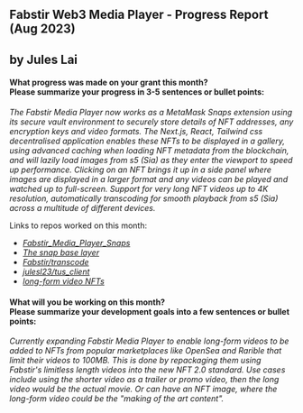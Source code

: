 <h2>Fabstir Web3 Media Player - Progress Report (Aug 2023)<h2>
by Jules Lai

<h4>What progress was made on your grant this month?<br>
Please summarize your progress in 3-5 sentences or bullet points:</h4>

_The Fabstir Media Player now works as a MetaMask Snaps extension using its secure vault environment to securely store details of NFT addresses, any encryption keys and video formats. The Next.js, React, Tailwind css decentralised application enables these NFTs to be displayed in a gallery, using advanced caching when loading NFT metadata from the blockchain, and will lazily load images from s5 (Sia) as they enter the viewport to speed up performance. Clicking on an NFT brings it up in a side panel where images are displayed in a larger format and any videos can be played and watched up to full-screen. Support for very long NFT videos up to 4K resolution, automatically transcoding for smooth playback from s5 (Sia) across a multitude of different devices._

Links to repos worked on this month:

- _[Fabstir_Media_Player_Snaps](https://github.com/Fabstir/Fabstir_Media_Player_Snaps/tree/main/packages/site)_
- _[The snap base layer](https://github.com/Fabstir/Fabstir_Media_Player_Snaps/tree/main/packages/snap)_
- _[Fabstir/transcode](https://github.com/Fabstir/transcode)_
- _[julesl23/tus_client](https://github.com/julesl23/tus_client/tree/dev_1)_
- _[long-form video NFTs](https://github.com/Fabstir/fabstir-web3-media-player/blob/main/other_reports/long-form_video_NFTs.md)_

<h4>What will you be working on this month?<br>
Please summarize your development goals into a few sentences or bullet points:</h4>

_Currently expanding Fabstir Media Player to enable long-form videos to be added to NFTs from popular marketplaces like OpenSea and Rarible that limit their videos to 100MB. This is done by repackaging them using Fabstir's limitless length videos into the new NFT 2.0 standard. Use cases include using the shorter video as a trailer or promo video, then the long video would be the actual movie. Or can have an NFT image, where the long-form video could be the "making of the art content"._
